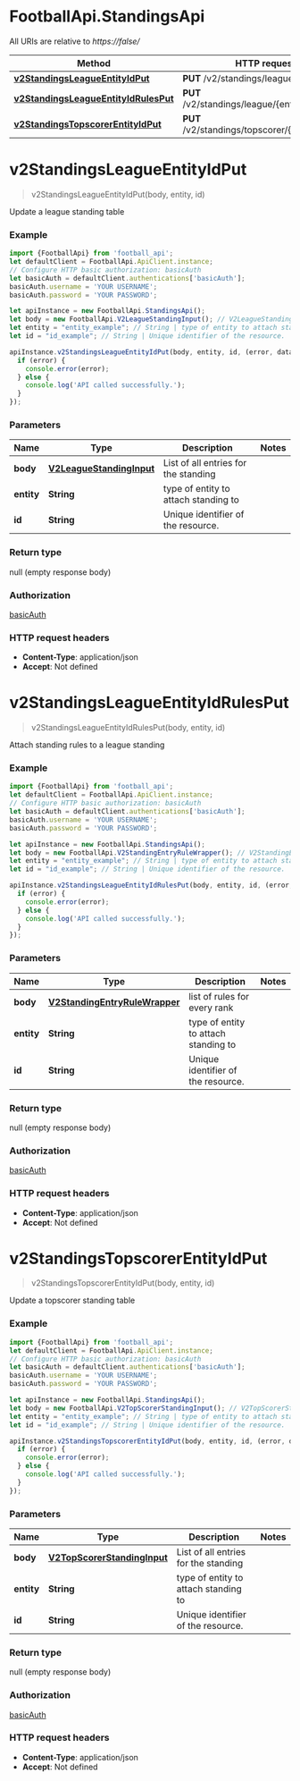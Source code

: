 # FootballApi.StandingsApi

All URIs are relative to *https://false/*

Method | HTTP request | Description
------------- | ------------- | -------------
[**v2StandingsLeagueEntityIdPut**](StandingsApi.md#v2StandingsLeagueEntityIdPut) | **PUT** /v2/standings/league/{entity}/{id} | 
[**v2StandingsLeagueEntityIdRulesPut**](StandingsApi.md#v2StandingsLeagueEntityIdRulesPut) | **PUT** /v2/standings/league/{entity}/{id}/rules | 
[**v2StandingsTopscorerEntityIdPut**](StandingsApi.md#v2StandingsTopscorerEntityIdPut) | **PUT** /v2/standings/topscorer/{entity}/{id} | 

<a name="v2StandingsLeagueEntityIdPut"></a>
# **v2StandingsLeagueEntityIdPut**
> v2StandingsLeagueEntityIdPut(body, entity, id)



Update a league standing table

### Example
```javascript
import {FootballApi} from 'football_api';
let defaultClient = FootballApi.ApiClient.instance;
// Configure HTTP basic authorization: basicAuth
let basicAuth = defaultClient.authentications['basicAuth'];
basicAuth.username = 'YOUR USERNAME';
basicAuth.password = 'YOUR PASSWORD';

let apiInstance = new FootballApi.StandingsApi();
let body = new FootballApi.V2LeagueStandingInput(); // V2LeagueStandingInput | List of all entries for the standing
let entity = "entity_example"; // String | type of entity to attach standing to
let id = "id_example"; // String | Unique identifier of the resource.

apiInstance.v2StandingsLeagueEntityIdPut(body, entity, id, (error, data, response) => {
  if (error) {
    console.error(error);
  } else {
    console.log('API called successfully.');
  }
});
```

### Parameters

Name | Type | Description  | Notes
------------- | ------------- | ------------- | -------------
 **body** | [**V2LeagueStandingInput**](V2LeagueStandingInput.md)| List of all entries for the standing | 
 **entity** | **String**| type of entity to attach standing to | 
 **id** | **String**| Unique identifier of the resource. | 

### Return type

null (empty response body)

### Authorization

[basicAuth](../README.md#basicAuth)

### HTTP request headers

 - **Content-Type**: application/json
 - **Accept**: Not defined

<a name="v2StandingsLeagueEntityIdRulesPut"></a>
# **v2StandingsLeagueEntityIdRulesPut**
> v2StandingsLeagueEntityIdRulesPut(body, entity, id)



Attach standing rules to a league standing

### Example
```javascript
import {FootballApi} from 'football_api';
let defaultClient = FootballApi.ApiClient.instance;
// Configure HTTP basic authorization: basicAuth
let basicAuth = defaultClient.authentications['basicAuth'];
basicAuth.username = 'YOUR USERNAME';
basicAuth.password = 'YOUR PASSWORD';

let apiInstance = new FootballApi.StandingsApi();
let body = new FootballApi.V2StandingEntryRuleWrapper(); // V2StandingEntryRuleWrapper | list of rules for every rank
let entity = "entity_example"; // String | type of entity to attach standing to
let id = "id_example"; // String | Unique identifier of the resource.

apiInstance.v2StandingsLeagueEntityIdRulesPut(body, entity, id, (error, data, response) => {
  if (error) {
    console.error(error);
  } else {
    console.log('API called successfully.');
  }
});
```

### Parameters

Name | Type | Description  | Notes
------------- | ------------- | ------------- | -------------
 **body** | [**V2StandingEntryRuleWrapper**](V2StandingEntryRuleWrapper.md)| list of rules for every rank | 
 **entity** | **String**| type of entity to attach standing to | 
 **id** | **String**| Unique identifier of the resource. | 

### Return type

null (empty response body)

### Authorization

[basicAuth](../README.md#basicAuth)

### HTTP request headers

 - **Content-Type**: application/json
 - **Accept**: Not defined

<a name="v2StandingsTopscorerEntityIdPut"></a>
# **v2StandingsTopscorerEntityIdPut**
> v2StandingsTopscorerEntityIdPut(body, entity, id)



Update a topscorer standing table

### Example
```javascript
import {FootballApi} from 'football_api';
let defaultClient = FootballApi.ApiClient.instance;
// Configure HTTP basic authorization: basicAuth
let basicAuth = defaultClient.authentications['basicAuth'];
basicAuth.username = 'YOUR USERNAME';
basicAuth.password = 'YOUR PASSWORD';

let apiInstance = new FootballApi.StandingsApi();
let body = new FootballApi.V2TopScorerStandingInput(); // V2TopScorerStandingInput | List of all entries for the standing
let entity = "entity_example"; // String | type of entity to attach standing to
let id = "id_example"; // String | Unique identifier of the resource.

apiInstance.v2StandingsTopscorerEntityIdPut(body, entity, id, (error, data, response) => {
  if (error) {
    console.error(error);
  } else {
    console.log('API called successfully.');
  }
});
```

### Parameters

Name | Type | Description  | Notes
------------- | ------------- | ------------- | -------------
 **body** | [**V2TopScorerStandingInput**](V2TopScorerStandingInput.md)| List of all entries for the standing | 
 **entity** | **String**| type of entity to attach standing to | 
 **id** | **String**| Unique identifier of the resource. | 

### Return type

null (empty response body)

### Authorization

[basicAuth](../README.md#basicAuth)

### HTTP request headers

 - **Content-Type**: application/json
 - **Accept**: Not defined

